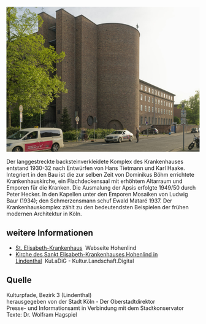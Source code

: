 ![St.-Elisabeth-Krankenhaus und -Kirche](./images/05315000-b03-t06/p6.6.jpg)

Der langgestreckte backsteinverkleidete Komplex des Krankenhauses entstand 1930-32 nach Entwürfen von Hans Tietmann und Karl Haake. lntegriert in den Bau ist die zur selben Zeit von Dominikus Böhm errichtete Krankenhauskirche, ein Flachdeckensaal mit erhöhtem Altarraum und Emporen für die Kranken. Die Ausmalung der Apsis erfolgte 1949/50 durch Peter Hecker. In den Kapellen unter den Emporen Mosaiken von Ludwig Baur (1934); den Schmerzensmann schuf Ewald Mataré 1937. Der Krankenhauskomplex zählt zu den bedeutendsten Beispielen der frühen modernen Architektur in Köln.

## weitere Informationen

*   [St. Elisabeth-Krankenhaus](https://www.hohenlind.de/)  Webseite Hohenlind
*   [Kirche des Sankt Elisabeth-Krankenhauses Hohenlind in Lindenthal](https://www.kuladig.de/Objektansicht/O-3016-20101211-3)  KuLaDiG - Kultur.Landschaft.Digital

## Quelle

Kulturpfade, Bezirk 3 (Lindenthal)  
herausgegeben von der Stadt Köln - Der Oberstadtdirektor  
Presse- und Informationsamt in Verbindung mit dem Stadtkonservator  
Texte: Dr. Wolfram Hagspiel